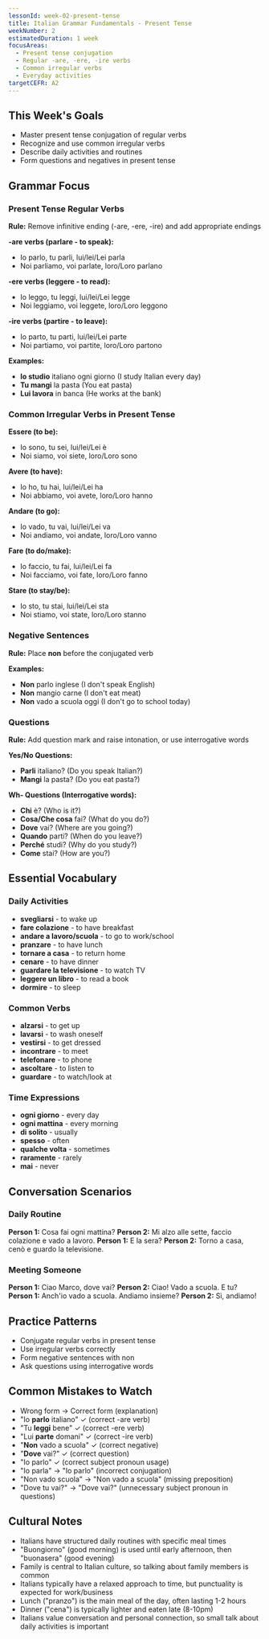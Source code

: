 ```yaml
---
lessonId: week-02-present-tense
title: Italian Grammar Fundamentals - Present Tense
weekNumber: 2
estimatedDuration: 1 week
focusAreas:
  - Present tense conjugation
  - Regular -are, -ere, -ire verbs
  - Common irregular verbs
  - Everyday activities
targetCEFR: A2
---
```


## This Week's Goals

- Master present tense conjugation of regular verbs
- Recognize and use common irregular verbs
- Describe daily activities and routines
- Form questions and negatives in present tense

## Grammar Focus

### Present Tense Regular Verbs
**Rule:** Remove infinitive ending (-are, -ere, -ire) and add appropriate endings

**-are verbs (parlare - to speak):**
- Io parlo, tu parli, lui/lei/Lei parla
- Noi parliamo, voi parlate, loro/Loro parlano

**-ere verbs (leggere - to read):**
- Io leggo, tu leggi, lui/lei/Lei legge
- Noi leggiamo, voi leggete, loro/Loro leggono

**-ire verbs (partire - to leave):**
- Io parto, tu parti, lui/lei/Lei parte
- Noi partiamo, voi partite, loro/Loro partono

**Examples:**
- **Io studio** italiano ogni giorno (I study Italian every day)
- **Tu mangi** la pasta (You eat pasta)
- **Lui lavora** in banca (He works at the bank)

### Common Irregular Verbs in Present Tense
**Essere (to be):**
- Io sono, tu sei, lui/lei/Lei è
- Noi siamo, voi siete, loro/Loro sono

**Avere (to have):**
- Io ho, tu hai, lui/lei/Lei ha
- Noi abbiamo, voi avete, loro/Loro hanno

**Andare (to go):**
- Io vado, tu vai, lui/lei/Lei va
- Noi andiamo, voi andate, loro/Loro vanno

**Fare (to do/make):**
- Io faccio, tu fai, lui/lei/Lei fa
- Noi facciamo, voi fate, loro/Loro fanno

**Stare (to stay/be):**
- Io sto, tu stai, lui/lei/Lei sta
- Noi stiamo, voi state, loro/Loro stanno

### Negative Sentences
**Rule:** Place **non** before the conjugated verb

**Examples:**
- **Non** parlo inglese (I don't speak English)
- **Non** mangio carne (I don't eat meat)
- **Non** vado a scuola oggi (I don't go to school today)

### Questions
**Rule:** Add question mark and raise intonation, or use interrogative words

**Yes/No Questions:**
- **Parli** italiano? (Do you speak Italian?)
- **Mangi** la pasta? (Do you eat pasta?)

**Wh- Questions (Interrogative words):**
- **Chi** è? (Who is it?)
- **Cosa/Che cosa** fai? (What do you do?)
- **Dove** vai? (Where are you going?)
- **Quando** parti? (When do you leave?)
- **Perché** studi? (Why do you study?)
- **Come** stai? (How are you?)

## Essential Vocabulary

### Daily Activities
- **svegliarsi** - to wake up
- **fare colazione** - to have breakfast
- **andare a lavoro/scuola** - to go to work/school
- **pranzare** - to have lunch
- **tornare a casa** - to return home
- **cenare** - to have dinner
- **guardare la televisione** - to watch TV
- **leggere un libro** - to read a book
- **dormire** - to sleep

### Common Verbs
- **alzarsi** - to get up
- **lavarsi** - to wash oneself
- **vestirsi** - to get dressed
- **incontrare** - to meet
- **telefonare** - to phone
- **ascoltare** - to listen to
- **guardare** - to watch/look at

### Time Expressions
- **ogni giorno** - every day
- **ogni mattina** - every morning
- **di solito** - usually
- **spesso** - often
- **qualche volta** - sometimes
- **raramente** - rarely
- **mai** - never

## Conversation Scenarios

### Daily Routine
**Person 1:** Cosa fai ogni mattina?
**Person 2:** Mi alzo alle sette, faccio colazione e vado a lavoro.
**Person 1:** E la sera?
**Person 2:** Torno a casa, cenò e guardo la televisione.

### Meeting Someone
**Person 1:** Ciao Marco, dove vai?
**Person 2:** Ciao! Vado a scuola. E tu?
**Person 1:** Anch'io vado a scuola. Andiamo insieme?
**Person 2:** Sì, andiamo!

## Practice Patterns

- Conjugate regular verbs in present tense
- Use irregular verbs correctly
- Form negative sentences with non
- Ask questions using interrogative words

## Common Mistakes to Watch

- Wrong form → Correct form (explanation)
- "Io **parlo** italiano" ✓ (correct -are verb)
- "Tu **leggi** bene" ✓ (correct -ere verb)
- "Lui **parte** domani" ✓ (correct -ire verb)
- "**Non** vado a scuola" ✓ (correct negative)
- "**Dove** vai?" ✓ (correct question)
- "Io parlo" ✓ (correct subject pronoun usage)
- "Io parla" → "Io parlo" (incorrect conjugation)
- "Non vado scuola" → "Non vado a scuola" (missing preposition)
- "Dove tu vai?" → "Dove vai?" (unnecessary subject pronoun in questions)

## Cultural Notes

- Italians have structured daily routines with specific meal times
- "Buongiorno" (good morning) is used until early afternoon, then "buonasera" (good evening)
- Family is central to Italian culture, so talking about family members is common
- Italians typically have a relaxed approach to time, but punctuality is expected for work/business
- Lunch ("pranzo") is the main meal of the day, often lasting 1-2 hours
- Dinner ("cena") is typically lighter and eaten late (8-10pm)
- Italians value conversation and personal connection, so small talk about daily activities is important